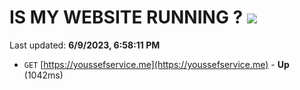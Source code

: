 # IS MY WEBSITE RUNNING ? [![](https://img.shields.io/static/v1?label=Sponsor&message=%E2%9D%A4&logo=GitHub&color=%23fe8e86)](https://github.com/sponsors/<username>)

Last updated: **6/9/2023, 6:58:11 PM**

- `GET` [https://youssefservice.me](https://youssefservice.me) - **Up** (1042ms)
